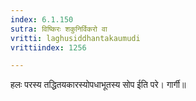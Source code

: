 ```yaml
---
index: 6.1.150
sutra: विष्किरः शकुनिर्विकरो वा
vritti: laghusiddhantakaumudi
vrittiindex: 1256

---
```

हलः परस्य तद्धितयकारस्योपधाभूतस्य सोप ईति परे। गार्गी॥